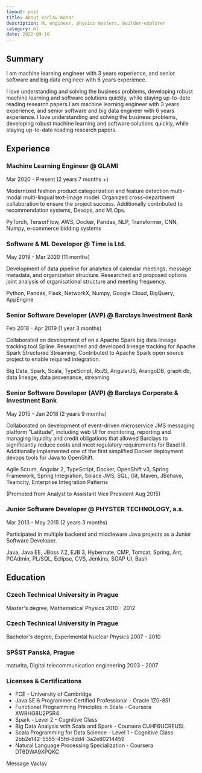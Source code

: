 ```yaml
---
layout: post
title: About Vaclav Kosar
description: ML engineer, physics masters, builder-explorer
category: ml
date: 2022-09-18
---
```


## Summary
I am machine learning engineer with 3 years experience, and senior software and big data engineer with 6 years experience.

I love understanding and solving the business problems, developing robust machine learning and software solutions quickly, while staying up-to-date reading research papers.I am machine learning engineer with 3 years experience, and senior software and big data engineer with 6 years experience. I love understanding and solving the business problems, developing robust machine learning and software solutions quickly, while staying up-to-date reading research papers.


## Experience

### Machine Learning Engineer @ GLAMI
Mar 2020 - Present (2 years 7 months +)

Modernized fashion product categorization and feature detection multi-modal multi-lingual text-image model.
Organized cross-department collaboration to ensure the project success.
Additionally contributed to recommendation systems, Devops, and MLOps.

PyTorch, TensorFlow, AWS, Docker, Pandas, NLP, Transformer, CNN, Numpy, e-commerce bidding systems

### Software & ML Developer @ Time is Ltd.
May 2019 - Mar 2020 (11 months)

Development of data pipeline for analytics of calendar meetings, message metadata, and organization structure.
Researched and proposed options joint analysis of organisational structure and meeting frequency.

Python, Pandas, Flask, NetworkX, Numpy, Google Cloud, BigQuery, AppEngine

### Senior Software Developer (AVP) @ Barclays Investment Bank
Feb 2018 - Apr 2019 (1 year 3 months)

Collaborated on development of on a Apache Spark big data lineage tracking tool Spline.
Researched and developed lineage tracking for Apache Spark Structured Streaming. Contributed to Apache Spark open source project to enable required integration.

Big Data, Spark, Scala, TypeScript, RxJS, AngularJS, ArangoDB, graph db, data lineage, data provenance, streaming

### Senior Software Developer (AVP) @ Barclays Corporate & Investment Bank
May 2015 - Jan 2018 (2 years 9 months)

Collaborated on development of event-driven microservice JMS messaging platform "Latitude", including web UI for monitoring, reporting and managing liquidity and credit obligations that allowed Barclays to significantly reduce costs and meet regulatory requirements for Basel III.
Additionally implemented one of the first simplified Docker deployment devops tools for Java to OpenShift.

Agile Scrum, Angular 2, TypeScript, Docker, OpenShift v3, Spring Framework, Spring Integration, Solace JMS, SQL, Git, Maven, JBehave, Teamcity, Enterprise Integration Patterns

(Promoted from Analyst to Assistant Vice President Aug 2015)

### Junior Software Developer @ PHYSTER TECHNOLOGY, a.s.
Mar 2013 - May 2015 (2 years 3 months)

Participated in multiple backend and middleware Java projects as a Junior Software Developer.

Java, Java EE, JBoss 7.2, EJB 3, Hybernate, CMP, Tomcat, Spring, Ant, PGAdmin, PL/SQL, Eclipse, CVS, Jenkins, SOAP UI, Bash

## Education

### Czech Technical University in Prague
Master's degree, Mathematical Physics
2010 - 2012

### Czech Technical University in Prague
Bachelor's degree, Experimental Nuclear Physics
2007 - 2010

### SPŠST Panská, Prague
maturita, Digital telecommunication engineering
2003 - 2007

### Licenses & Certifications
- FCE - University of Cambridge
- Java SE 6 Programmer Certified Professional - Oracle 1Z0-851
- Functional Programming Principles in Scala - Coursera XWRHG8U2P5R4
- Spark - Level 2 - Cognitive Class
- Big Data Analysis with Scala and Spark - Coursera CUHF6UCREUSL
- Scala Programming for Data Science - Level 1 - Cognitive Class 2bb2e142-5555-45fd-8dd4-3a2e80214459
- Natural Language Processing Specialization - Coursera DT6DWA9XPQKC
 

<a class="btn btn-success m-1" style="text-decoration: none; display: inline-block;" href="{{ site.feedback_url }}"> Message Vaclav</a>


<br>

